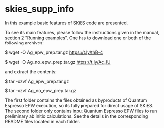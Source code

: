 # skies_supp_info

In this example basic features of SKiES code are presented.

To see its main features, please follow the instructions given
in the manual, section 2 "Running examples". One has to download
one or both of the following archives:

$ wget -O Ag_epw_prep.tar.gz https://t.ly/thB-4

$ wget -O Ag_no_epw_prep.tar.gz https://t.ly/Ac_IU

and extract the contents:

$ tar -xzvf Ag_epw_prep.tar.gz

$ tar -xzvf Ag_no_epw_prep.tar.gz

The first folder contains the files obtained as byproducts of
Quantum Espresso EPW execution, so its fully prepared for
direct usage of SKiES. The second folder only contains input
Quantum Espresso EPW files to run preliminary ab initio calculations.
See the details in the corresponding README files located in each folder.

